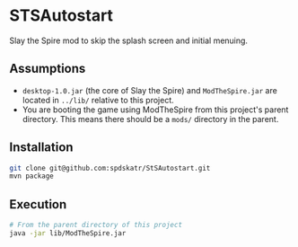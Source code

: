 # STSAutostart

Slay the Spire mod to skip the splash screen and initial menuing.

## Assumptions

- `desktop-1.0.jar` (the core of Slay the Spire) and `ModTheSpire.jar` are located in `../lib/` relative to this
  project.
- You are booting the game using ModTheSpire from this project's parent directory. This means there should be a `mods/`
  directory in the parent.

## Installation

```zsh
git clone git@github.com:spdskatr/StSAutostart.git
mvn package
```

## Execution
```zsh
# From the parent directory of this project
java -jar lib/ModTheSpire.jar
```
